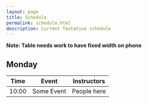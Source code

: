 ```yaml
---
layout: page
title: Schedule
permalink: schedule.html
description: Current Tentative schedule
---
```


**Note: Table needs work to have fixed width on phone**

## Monday

Time | Event | Instructors
---|----| ---
10:00| Some Event | People here
